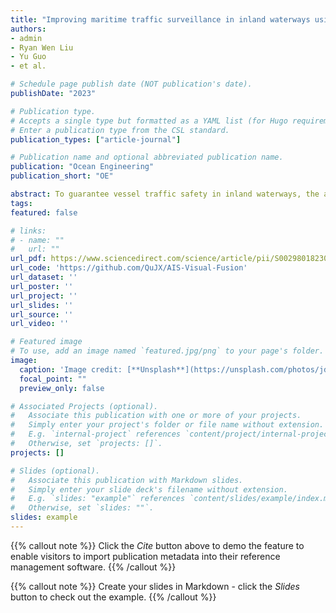 ```yaml
---
title: "Improving maritime traffic surveillance in inland waterways using the robust fusion of AIS and visual data"
authors: 
- admin
- Ryan Wen Liu
- Yu Guo
- et al.

# Schedule page publish date (NOT publication's date).
publishDate: "2023"

# Publication type.
# Accepts a single type but formatted as a YAML list (for Hugo requirements).
# Enter a publication type from the CSL standard.
publication_types: ["article-journal"]

# Publication name and optional abbreviated publication name.
publication: "Ocean Engineering"
publication_short: "OE"

abstract: To guarantee vessel traffic safety in inland waterways, the automatic identification system (AIS) and shore-based cameras have been widely adopted to monitor moving vessels. The AIS data could provide the unique maritime mobile service identity (MMSI), position coordinates (i.e., latitude and longitude), course over ground, and speed over ground for the vessels of interest. In contrast, the cameras could directly display the visual appearance of vessels but fail to accurately grasp the vessels’ identity information and motion parameters. In this paper, we propose to improve the maritime traffic surveillance in inland waterways using the robust fusion of AIS and visual data. It is able to obtain more accurate vessel tracking results and kinematic characteristics. In particular, to robustly track the visual vessels under complex scenarios, we first propose an anti-occlusion vessel tracking method based on the simple online and real-time tracking with a deep association metric (DeepSORT) method. We then preprocess and predict the vessel positions to obtain synchronous AIS and visual data. Before the implementation of AIS and visual data fusion, the AIS position coordinates in the geodetic coordinate system will be projected into the image coordinate system via the coordinate transformation. A multi-feature similarity measurement-based Hungarian algorithm is finally proposed to robustly and accurately fuse the AIS and visual data in the image coordinate system. For the sake of repeating fusion experiments, we have also presented a new multi-sensor dataset containing AIS data and shore-based camera imagery. The quantitative and qualitative experiments show that our fusion method is capable of improving the maritime traffic surveillance in inland waterways. It can overcome the vessel occlusion problem and fully utilizes the advantages of multi-source data to promote the maritime surveillance, resulting in enhanced vessel traffic safety and efficiency.
tags:
featured: false

# links:
# - name: ""
#   url: ""
url_pdf: https://www.sciencedirect.com/science/article/pii/S0029801823005826
url_code: 'https://github.com/QuJX/AIS-Visual-Fusion'
url_dataset: ''
url_poster: ''
url_project: ''
url_slides: ''
url_source: ''
url_video: ''

# Featured image
# To use, add an image named `featured.jpg/png` to your page's folder. 
image:
  caption: 'Image credit: [**Unsplash**](https://unsplash.com/photos/jdD8gXaTZsc)'
  focal_point: ""
  preview_only: false

# Associated Projects (optional).
#   Associate this publication with one or more of your projects.
#   Simply enter your project's folder or file name without extension.
#   E.g. `internal-project` references `content/project/internal-project/index.md`.
#   Otherwise, set `projects: []`.
projects: []

# Slides (optional).
#   Associate this publication with Markdown slides.
#   Simply enter your slide deck's filename without extension.
#   E.g. `slides: "example"` references `content/slides/example/index.md`.
#   Otherwise, set `slides: ""`.
slides: example
---
```


{{% callout note %}}
Click the *Cite* button above to demo the feature to enable visitors to import publication metadata into their reference management software.
{{% /callout %}}

{{% callout note %}}
Create your slides in Markdown - click the *Slides* button to check out the example.
{{% /callout %}}
